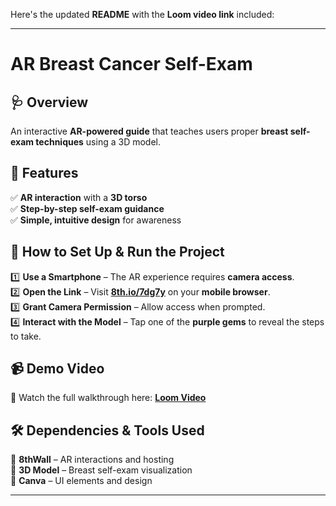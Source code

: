 Here's the updated **README** with the **Loom video link** included:  

---

# **AR Breast Cancer Self-Exam**  

## 🩺 **Overview**  
An interactive **AR-powered guide** that teaches users proper **breast self-exam techniques** using a 3D model.  

## 🚀 **Features**  
✅ **AR interaction** with a **3D torso**  
✅ **Step-by-step self-exam guidance**  
✅ **Simple, intuitive design** for awareness  

## 🔧 **How to Set Up & Run the Project**  
1️⃣ **Use a Smartphone** – The AR experience requires **camera access**.  
2️⃣ **Open the Link** – Visit **[8th.io/7dg7y](https://8th.io/7dg7y)** on your **mobile browser**.  
3️⃣ **Grant Camera Permission** – Allow access when prompted.  
4️⃣ **Interact with the Model** – Tap one of the **purple gems** to reveal the steps to take.  

## 📹 **Demo Video**  
🎥 Watch the full walkthrough here: **[Loom Video](https://www.loom.com/share/337c1fedc00b48bcb56d79d62d6521c5)**  

## 🛠️ **Dependencies & Tools Used**  
🔹 **8thWall** – AR interactions and hosting  
🔹 **3D Model** – Breast self-exam visualization  
🔹 **Canva** – UI elements and design  

---
